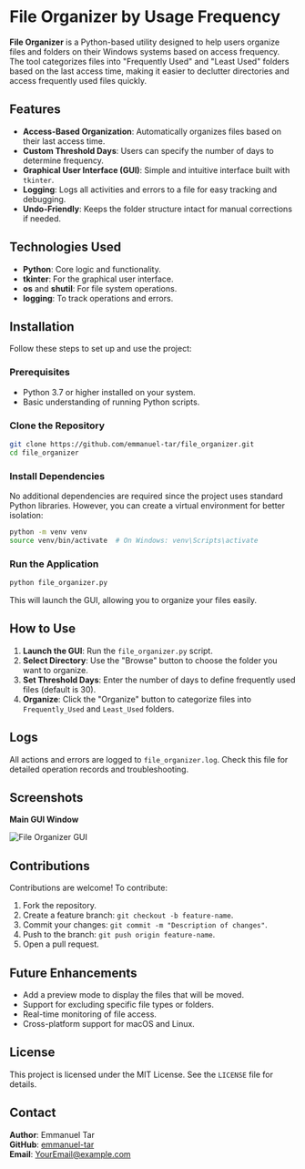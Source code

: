 # File Organizer by Usage Frequency

**File Organizer** is a Python-based utility designed to help users organize files and folders on their Windows systems based on access frequency. The tool categorizes files into "Frequently Used" and "Least Used" folders based on the last access time, making it easier to declutter directories and access frequently used files quickly.

## Features

- **Access-Based Organization**: Automatically organizes files based on their last access time.
- **Custom Threshold Days**: Users can specify the number of days to determine frequency.
- **Graphical User Interface (GUI)**: Simple and intuitive interface built with `tkinter`.
- **Logging**: Logs all activities and errors to a file for easy tracking and debugging.
- **Undo-Friendly**: Keeps the folder structure intact for manual corrections if needed.

## Technologies Used

- **Python**: Core logic and functionality.
- **tkinter**: For the graphical user interface.
- **os** and **shutil**: For file system operations.
- **logging**: To track operations and errors.

## Installation

Follow these steps to set up and use the project:

### Prerequisites
- Python 3.7 or higher installed on your system.
- Basic understanding of running Python scripts.

### Clone the Repository
```bash
git clone https://github.com/emmanuel-tar/file_organizer.git
cd file_organizer
```

### Install Dependencies
No additional dependencies are required since the project uses standard Python libraries. However, you can create a virtual environment for better isolation:
```bash
python -m venv venv
source venv/bin/activate  # On Windows: venv\Scripts\activate
```

### Run the Application
```bash
python file_organizer.py
```

This will launch the GUI, allowing you to organize your files easily.

## How to Use

1. **Launch the GUI**: Run the `file_organizer.py` script.
2. **Select Directory**: Use the "Browse" button to choose the folder you want to organize.
3. **Set Threshold Days**: Enter the number of days to define frequently used files (default is 30).
4. **Organize**: Click the "Organize" button to categorize files into `Frequently_Used` and `Least_Used` folders.

## Logs
All actions and errors are logged to `file_organizer.log`. Check this file for detailed operation records and troubleshooting.

## Screenshots

**Main GUI Window**

![File Organizer GUI](Screenshot.png)

## Contributions
Contributions are welcome! To contribute:

1. Fork the repository.
2. Create a feature branch: `git checkout -b feature-name`.
3. Commit your changes: `git commit -m "Description of changes"`.
4. Push to the branch: `git push origin feature-name`.
5. Open a pull request.

## Future Enhancements

- Add a preview mode to display the files that will be moved.
- Support for excluding specific file types or folders.
- Real-time monitoring of file access.
- Cross-platform support for macOS and Linux.

## License

This project is licensed under the MIT License. See the `LICENSE` file for details.

## Contact

**Author**: Emmanuel Tar  
**GitHub**: [emmanuel-tar](https://github.com/emmanuel-tar)  
**Email**: [YourEmail@example.com](mailto:YourEmail@example.com)
